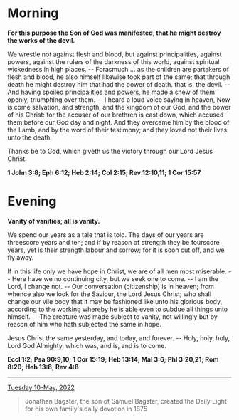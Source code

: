 # Morning

**For this purpose the Son of God was manifested, that he might destroy the works of the devil.**
 
We wrestle not against flesh and blood, but against principalities, against powers, against the rulers of the darkness of this world, against spiritual wickedness in high places. -- Forasmuch ... as the children are partakers of flesh and blood, he also himself likewise took part of the same; that through death he might destroy him that had the power of death. that is, the devil. -- And having spoiled principalities and powers, he made a shew of them openly, triumphing over them. -- I heard a loud voice saying in heaven, Now is come salvation, and strength, and the kingdom of our God, and the power of his Christ: for the accuser of our brethren is cast down, which accused them before our God day and night. And they overcame him by the blood of the Lamb, and by the word of their testimony; and they loved not their lives unto the death.
 
Thanks be to God, which giveth us the victory through our Lord Jesus Christ.  

**1 John 3:8; Eph 6:12; Heb 2:14; Col 2:15; Rev 12:10,11; 1 Cor 15:57**

# Evening

**Vanity of vanities; all is vanity.**
 
We spend our years as a tale that is told. The days of our years are threescore years and ten; and if by reason of strength they be fourscore years, yet is their strength labour and sorrow; for it is soon cut off, and we fly away.
 
If in this life only we have hope in Christ, we are of all men most miserable. -- Here have we no continuing city, but we seek one to come. -- I am the Lord, I change not. -- Our conversation (citizenship) is in heaven; from whence also we look for the Saviour, the Lord Jesus Christ; who shall change our vile body that it may be fashioned like unto his glorious body, according to the working whereby he is able even to subdue all things unto himself. -- The creature was made subject to vanity, not willingly but by reason of him who hath subjected the same in hope.
 
Jesus Christ the same yesterday, and today, and forever. -- Holy, holy, holy, Lord God Almighty, which was, and is, and is to come.  

**Eccl 1:2; Psa 90:9,10; 1 Cor 15:19; Heb 13:14; Mal 3:6; Phl 3:20,21; Rom 8:20; Heb 13:8; Rev 4:8**

---

[Tuesday 10-May, 2022](https://t.me/s/daily_light)

> Jonathan Bagster, the son of Samuel Bagster, created the Daily Light for his own family's daily devotion in 1875


